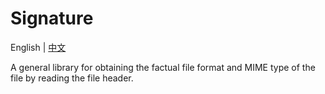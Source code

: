 # Signature

English | [中文](README-zh-Hans.md)

A general library for obtaining the factual file format and MIME type of the file by reading the file header.
